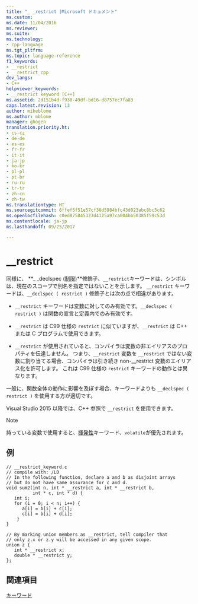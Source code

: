 ```yaml
---
title: "_ _restrict |Microsoft ドキュメント"
ms.custom: 
ms.date: 11/04/2016
ms.reviewer: 
ms.suite: 
ms.technology:
- cpp-language
ms.tgt_pltfrm: 
ms.topic: language-reference
f1_keywords:
- __restrict
- __restrict_cpp
dev_langs:
- C++
helpviewer_keywords:
- __restrict keyword [C++]
ms.assetid: 2d151b4d-f930-49df-bd16-d8757ec7fa83
caps.latest.revision: 13
author: mikeblome
ms.author: mblome
manager: ghogen
translation.priority.ht:
- cs-cz
- de-de
- es-es
- fr-fr
- it-it
- ja-jp
- ko-kr
- pl-pl
- pt-br
- ru-ru
- tr-tr
- zh-cn
- zh-tw
ms.translationtype: HT
ms.sourcegitcommit: 6ffef5f51e57cf36d5984bfc43d023abc8bc5c62
ms.openlocfilehash: c0ed875845323d4125a97ca004bb50385f59c53d
ms.contentlocale: ja-jp
ms.lasthandoff: 09/25/2017

---
```

# <a name="restrict"></a>__restrict
同様に、 **_ _declspec ([制限](../cpp/restrict.md))**修飾子、`__restrict`キーワードは、シンボルは、現在のスコープで別名を指定ではないことを示します。 `__restrict` キーワードは、`__declspec ( restrict )` 修飾子とは次の点で相違があります。  
  
-   `__restrict` キーワードは変数に対してのみ有効です。`__declspec ( restrict )` は関数の宣言と定義内でのみ有効です。  
  
-   `__restrict` は C99 仕様の `restrict` に似ていますが、`__restrict` は C++ または C プログラムで使用できます。  
  
-   `__restrict` が使用されていると、コンパイラは変数の非エイリアスのプロパティを伝達しません。 つまり、`__restrict` 変数を `__restrict` ではない変数に割り当てる場合、コンパイラは引き続き non-__restrict 変数のエイリアス化を許可します。 これは C99 仕様の `restrict` キーワードの動作とは異なります。  
  
 一般に、関数全体の動作に影響を及ぼす場合、キーワードよりも `__declspec ( restrict )` を使用する方が適切です。  
  
 Visual Studio 2015 以降では、C++ 参照で `__restrict` を使用できます。  
  
> [!NOTE]
>  持っている変数で使用すると、[揮発性](../cpp/volatile-cpp.md)キーワード、`volatile`が優先されます。  
  
## <a name="example"></a>例  
  
```  
// __restrict_keyword.c  
// compile with: /LD  
// In the following function, declare a and b as disjoint arrays  
// but do not have same assurance for c and d.  
void sum2(int n, int * __restrict a, int * __restrict b,   
          int * c, int * d) {  
   int i;  
   for (i = 0; i < n; i++) {  
      a[i] = b[i] + c[i];  
      c[i] = b[i] + d[i];  
    }  
}  
  
// By marking union members as __restrict, tell compiler that  
// only z.x or z.y will be accessed in any given scope.  
union z {  
   int * __restrict x;  
   double * __restrict y;  
};  
```  
  
## <a name="see-also"></a>関連項目  
 [キーワード](../cpp/keywords-cpp.md)
